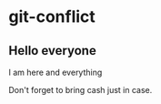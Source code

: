 # git-conflict

## Hello everyone

I am here and everything

Don't forget to bring cash just in case. 